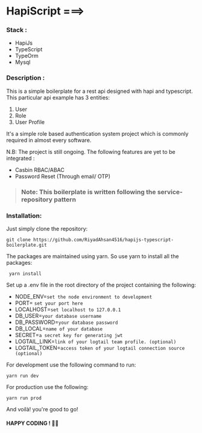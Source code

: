 # HapiScript ===>

### Stack :
* HapiJs
* TypeScript 
* TypeOrm 
* Mysql

### Description : 

This is a simple boilerplate for a rest api designed with hapi and typescript. This particular api example has 3 entities:  
1. User
2. Role
3. User Profile

It's a simple role based authentication system project which is commonly required in almost every software.  

N.B: The project is still ongoing. The following features are yet to be integrated :
 * Casbin RBAC/ABAC
 * Password Reset (Through email/ OTP)

 
> ### Note: This boilerplate is written following the service-repository pattern
 

### Installation:

Just simply clone the repository:

    git clone https://github.com/RiyadAhsan4516/hapijs-typescript-boilerplate.git

The packages are maintained using yarn. So use yarn to install all the packages:  

     yarn install

Set up a .env file in the root directory of the project containing the following:
   * NODE_ENV=``set the node environment to development``
   * PORT= ``set your port here``
   * LOCALHOST=``set localhost to 127.0.0.1``
   * DB_USER=``your database username``
   * DB_PASSWORD=``your database password``
   * DB_LOCAL=``name of your database``
   * SECRET=``a secret key for generating jwt``
   * LOGTAIL_LINK=``link of your logtail team profile. (optional)``
   * LOGTAIL_TOKEN=``access token of your logtail connection source (optional)``

For development use the following command to run:
   
    yarn run dev

For production use the following:

    yarn run prod

And voilà! you're good to go!  

#### HAPPY CODING ! 👊👊

